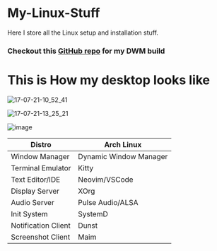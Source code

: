 # My-Linux-Stuff
Here I store all the Linux setup and installation stuff.
### Checkout this [GitHub repo](https://github.com/anurag3301/my-dwm) for my DWM build

# This is How my desktop looks like
![17-07-21-10_52_41](https://user-images.githubusercontent.com/52702259/126026939-0f8f33a0-914c-4308-b40a-e2107933375f.png)

![17-07-21-13_25_21](https://user-images.githubusercontent.com/52702259/126030320-18f79c27-0e54-4d56-a0d7-191874f99663.png)

![image](https://user-images.githubusercontent.com/52702259/152478435-2c68f4d0-eb15-468a-bab8-85b0711fea10.png)


| Distro              | Arch Linux             |
|---------------------|------------------------|
| Window Manager      | Dynamic Window Manager |
| Terminal Emulator   | Kitty                  |
| Text Editor/IDE     | Neovim/VSCode          |
| Display Server      | XOrg                   |
| Audio Server        | Pulse Audio/ALSA       |
| Init System         | SystemD                |
| Notification Client | Dunst                  |
| Screenshot Client   | Maim                   |


